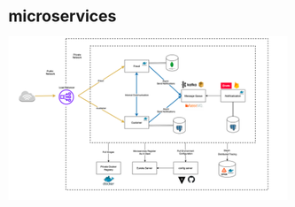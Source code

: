 # microservices

![Screenshot 2023](https://github.com/FarahDvp/images/blob/fae581924e3ee14123c6f93b3c8f28ce19637407/micoservices.png)